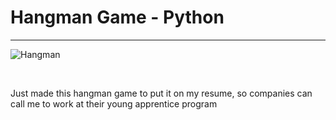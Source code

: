 <h1>Hangman Game - Python</h1>
<hr>

![Hangman](https://user-images.githubusercontent.com/55033182/215302036-a996f0a7-4c8f-457d-ae45-fb57dbc64049.png)

<br>

<p>Just made this hangman game to put it on my resume, so companies can call me to work at their young apprentice program</p>

